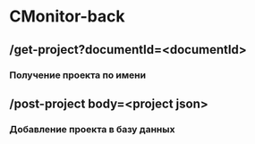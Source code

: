 # CMonitor-back

## /get-project?documentId=\<documentId\>
### Получение проекта по имени

## /post-project body=\<project json\>
### Добавление проекта в базу данных

